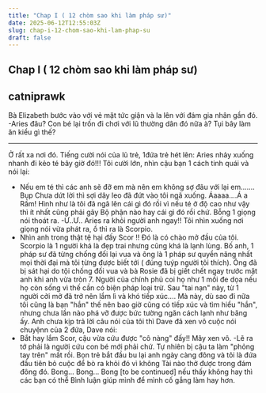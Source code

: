 ```yaml
---
title: "Chap I ( 12 chòm sao khi làm pháp sư)"
date: 2025-06-12T12:55:03Z
slug: chap-i-12-chom-sao-khi-lam-phap-su
draft: false
---
```


## Chap I ( 12 chòm sao khi làm pháp sư)

## catniprawk

Bà Elizabeth bước vào với vẻ mặt tức giận và la lên với đám gia nhân gần đó.            
-Aries đâu? Con bé lại trốn đi chơi với lũ thường dân đó nữa à? Tụi bây làm ăn kiểu gì thế?
_______________________________________________________________________________
 Ở rất xa nơi đó. Tiếng cười nói của lũ trẻ, 1đứa trẻ hét lên: Aries nhảy xuống nhanh đi kẻo té bây giờ đó!!!
Tôi cười lớn, nhìn cậu bạn 1 cách tinh quái và nói lại:
- Nếu em té thì các anh sẽ đỡ em mà nên em không sợ đâu với lại em....... Bụp
Chưa dứt lời thì sợi dây leo đã đứt vào tôi ngã xuống.
Áaaaa....Á a
Rầm! Hình như là tôi đã ngã lên cái gì đó rồi vì nếu té ở độ cao như vậy thì ít nhất cũng phải gãy Bộ phận nào hay cái gì đó rồi chứ. Bỗng 1 giọng nói thoát ra.
-Ư..Ư.. Aries ra khỏi người anh ngay!!
Tôi nhìn xuống nơi giọng nói vừa phát ra, ồ thì ra là Scorpio.
- Nhìn anh trong thật tệ hại đấy Scor !!
Đó là có chào mở đầu của tôi. Scorpio là 1 người khá là đẹp trai nhưng cũng khá là lạnh lùng. Bố anh, 1 pháp sư đã từng chống đối lại vua và ông là 1 pháp sư quyền năng nhất mọi thời đại mà tôi từng được biết tới ( đúng tuýp người tôi thích). Ông đã bị sát hại do tội chống đối vua và bà Rosie đã bị giết chết ngay trước mặt anh khi anh vừa tròn 7. Người của chính phủ coi họ như 1 mối đe dọa nếu họ còn sống vì thế cần có biện pháp loại trừ. Sau "tai nạn" này, từ 1 người cởi mở đã trở nên lầm lì và khó tiếp xúc.... Mà này, dù sao đi nữa tôi cũng là bạn "hắn" thế nên bao giờ cũng có tiếp xúc và tìm hiểu "hắn", nhưng chưa lần nào phá vỡ được bức tường ngăn cách lạnh như băng ấy.
Anh chưa kịp trả lời câu nói của tôi thì Dave đã xen vô cuộc nói chuyệnn của 2 đứa, Dave nói:
- Bắt hay lắm Scor, cậu vừa cứu được "cô nàng" đấy!!
Mây xen vô.
-Lẽ ra tớ phải là người cứu con bé mới phải chứ. Tự nhiên bị cậu ta làm "phỏng tay trên" mất rồi.
Bọn trẻ bắt đầu bu lại anh ngày càng đông và tôi là đứa đầu tiên bỏ cuộc để bò ra khỏi đó vì không Tài nào thở được trong đám đông đó.
Bong... Bong... Bong
[to be continued] nếu thấy không hay thì các bạn có thể Bình luận giúp mình để mình cố gắng làm hay hơn.